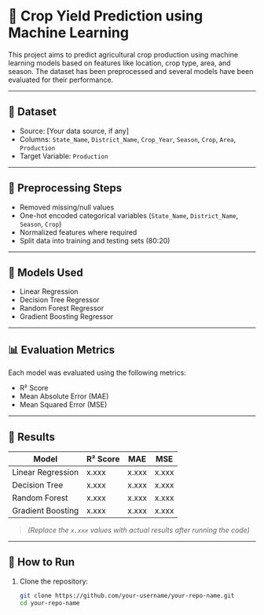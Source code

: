 # 🌾 Crop Yield Prediction using Machine Learning

This project aims to predict agricultural crop production using machine learning models based on features like location, crop type, area, and season. The dataset has been preprocessed and several models have been evaluated for their performance.

---

## 📁 Dataset

- Source: [Your data source, if any]
- Columns: `State_Name`, `District_Name`, `Crop_Year`, `Season`, `Crop`, `Area`, `Production`
- Target Variable: `Production`

---

## 🧹 Preprocessing Steps

- Removed missing/null values
- One-hot encoded categorical variables (`State_Name`, `District_Name`, `Season`, `Crop`)
- Normalized features where required
- Split data into training and testing sets (80:20)

---

## 🤖 Models Used

- Linear Regression
- Decision Tree Regressor
- Random Forest Regressor
- Gradient Boosting Regressor

---

## 📊 Evaluation Metrics

Each model was evaluated using the following metrics:

- R² Score
- Mean Absolute Error (MAE)
- Mean Squared Error (MSE)

---

## 🏁 Results

| Model                  | R² Score | MAE     | MSE      |
|------------------------|----------|---------|----------|
| Linear Regression      | x.xxx    | x.xxx   | x.xxx    |
| Decision Tree          | x.xxx    | x.xxx   | x.xxx    |
| Random Forest          | x.xxx    | x.xxx   | x.xxx    |
| Gradient Boosting      | x.xxx    | x.xxx   | x.xxx    |

> *(Replace the `x.xxx` values with actual results after running the code)*

---

## 🚀 How to Run

1. Clone the repository:
   ```bash
   git clone https://github.com/your-username/your-repo-name.git
   cd your-repo-name
